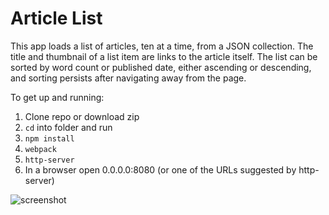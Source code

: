 
# Article List
This app loads a list of articles, ten at a time, from a JSON collection. The title and thumbnail of a list item are links to the article itself.
The list can be sorted by word count or published date, either ascending or descending, and sorting persists after navigating away from the page.

To get up and running:

1. Clone repo or download zip
2. `cd` into folder and run
  1. `npm install`
  2. `webpack`
  3. `http-server`
3. In a browser open 0.0.0.0:8080 (or one of the URLs suggested by http-server)

![screenshot](./assets/images/screenshot.png)
